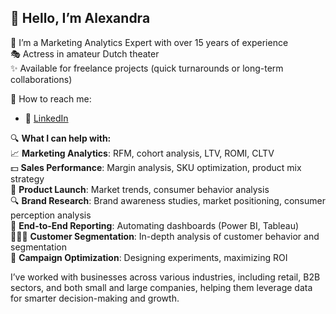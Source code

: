 ## 👋 Hello, I’m Alexandra

🌿 I’m a Marketing Analytics Expert with over 15 years of experience  
🎭 Actress in amateur Dutch theater  
✨ Available for freelance projects (quick turnarounds or long-term collaborations)

📩 How to reach me:  
- 🔗 [LinkedIn](https://www.linkedin.com/in/alexandra-kotova/)  


🔍 **What I can help with:**  
 📈 **Marketing Analytics**: RFM, cohort analysis, LTV, ROMI, CLTV  
 💵 **Sales Performance**: Margin analysis, SKU optimization, product mix strategy  
 🌱 **Product Launch**: Market trends, consumer behavior analysis  
 🔍 **Brand Research**: Brand awareness studies, market positioning, consumer perception analysis  
 🔧 **End-to-End Reporting**: Automating dashboards (Power BI, Tableau)  
 🧑‍🤝‍🧑 **Customer Segmentation**: In-depth analysis of customer behavior and segmentation  
 🔬 **Campaign Optimization**: Designing experiments, maximizing ROI  

I’ve worked with  businesses across various industries, including retail, B2B sectors, and both small and large companies, helping them leverage data for smarter decision-making and growth.

